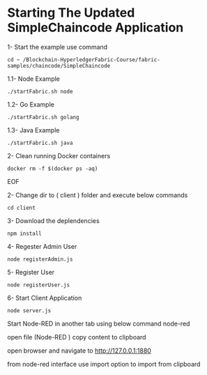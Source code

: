 # Starting The Updated SimpleChaincode Application

1- Start the example use command 
```
cd ~ /Blockchain-HyperledgerFabric-Course/fabric-samples/chaincode/SimpleChaincode
```
1.1- Node Example
```
./startFabric.sh node
```
1.2- Go Example
```
./startFabric.sh golang
```

1.3- Java Example
```
./startFabric.sh java
```

2- Clean running Docker containers
```
docker rm -f $(docker ps -aq)
```

EOF

2- Change dir to ( client ) folder and execute below commands 
```
cd client
```
3- Download the deplendencies
```
npm install
```
4- Regester Admin User
```
node registerAdmin.js
```
5- Register User
```
node registerUser.js
```
6- Start Client Application
```
node server.js
```

Start Node-RED in another tab using below command 
node-red

open file (Node-RED ) copy content to clipboard 

open browser and navigate to 
http://127.0.0.1:1880

from node-red interface use import option to import from clipboard 









